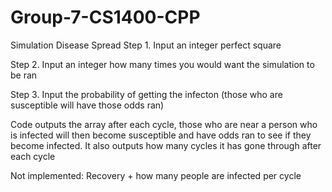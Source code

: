 # Group-7-CS1400-CPP
Simulation Disease Spread​
Step 1. Input an integer perfect square

Step 2. Input an integer how many times you would want the simulation to be ran

Step 3. Input the probability of getting the infecton (those who are susceptible will have those odds ran)

Code outputs the array after each cycle, those who are near a person who is infected will then become susceptible and have odds ran to see if they become infected.
It also outputs how many cycles it has gone through after each cycle

Not implemented: Recovery + how many people are infected per cycle